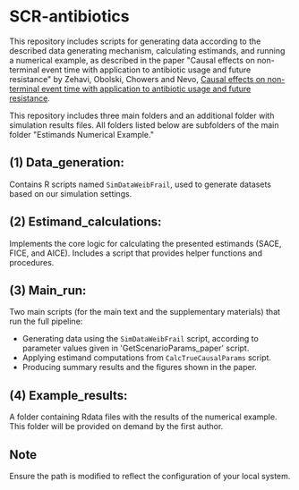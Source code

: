 SCR-antibiotics
================

This repository includes scripts for generating data according to the described data generating mechanism, calculating estimands, and running a numerical example, as described in the paper "Causal effects on non-terminal event time with application to antibiotic usage and future resistance" by Zehavi, Obolski, Chowers and Nevo, [Causal effects on non-terminal event time with application to antibiotic usage and future resistance](https://arxiv.org/abs/2506.09624).


This repository includes three main folders and an additional folder with simulation results files. All folders listed below are subfolders of the main folder "Estimands Numerical Example."

(1) Data_generation:
-----------------

Contains R scripts named `SimDataWeibFrail`, used to generate datasets based on our simulation settings.

(2) Estimand_calculations:
----------------------------------

Implements the core logic for calculating the presented estimands (SACE, FICE, and AICE). Includes a script that provides helper functions and procedures.

(3) Main_run:
----------------------------------

Two main scripts (for the main text and the supplementary materials) that run the full pipeline:
- Generating data using the `SimDataWeibFrail` script, according to parameter values given in 'GetScenarioParams_paper' script.
- Applying estimand computations from `CalcTrueCausalParams` script.
- Producing summary results and the figures shown in the paper.

(4) Example_results:
----------------------------------

A folder containing Rdata files with the results of the numerical example. This folder will be provided on demand by the first author.



## Note
Ensure the path is modified to reflect the configuration of your local system.

  
